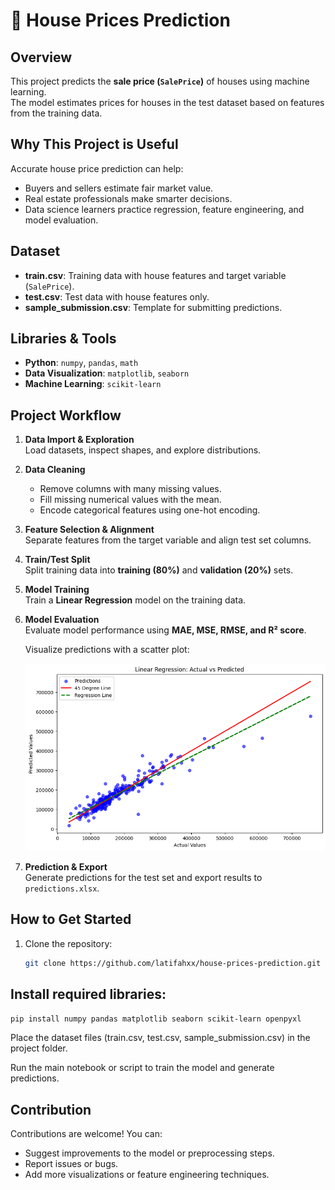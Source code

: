 # 🏡 House Prices Prediction

## Overview
This project predicts the **sale price (`SalePrice`)** of houses using machine learning.  
The model estimates prices for houses in the test dataset based on features from the training data.  

## Why This Project is Useful
Accurate house price prediction can help:

- Buyers and sellers estimate fair market value.  
- Real estate professionals make smarter decisions.  
- Data science learners practice regression, feature engineering, and model evaluation.

## Dataset
- **train.csv**: Training data with house features and target variable (`SalePrice`).  
- **test.csv**: Test data with house features only.  
- **sample_submission.csv**: Template for submitting predictions.  

## Libraries & Tools
- **Python**: `numpy`, `pandas`, `math`  
- **Data Visualization**: `matplotlib`, `seaborn`  
- **Machine Learning**: `scikit-learn`  

## Project Workflow
1. **Data Import & Exploration**  
   Load datasets, inspect shapes, and explore distributions.

2. **Data Cleaning**  
   - Remove columns with many missing values.  
   - Fill missing numerical values with the mean.  
   - Encode categorical features using one-hot encoding.

3. **Feature Selection & Alignment**  
   Separate features from the target variable and align test set columns.

4. **Train/Test Split**  
   Split training data into **training (80%)** and **validation (20%)** sets.

5. **Model Training**  
   Train a **Linear Regression** model on the training data.

6. **Model Evaluation**  
   Evaluate model performance using **MAE, MSE, RMSE, and R² score**.  

   Visualize predictions with a scatter plot:

   ![Actual vs Predicted](images/actual_vs_predicted.png)

7. **Prediction & Export**  
   Generate predictions for the test set and export results to `predictions.xlsx`.  

## How to Get Started
1. Clone the repository:  
   ```bash
   git clone https://github.com/latifahxx/house-prices-prediction.git

## Install required libraries:
   ```bash
pip install numpy pandas matplotlib seaborn scikit-learn openpyxl
```

Place the dataset files (train.csv, test.csv, sample_submission.csv) in the project folder.

Run the main notebook or script to train the model and generate predictions.


## Contribution
Contributions are welcome! You can:

- Suggest improvements to the model or preprocessing steps.
- Report issues or bugs.
- Add more visualizations or feature engineering techniques.
